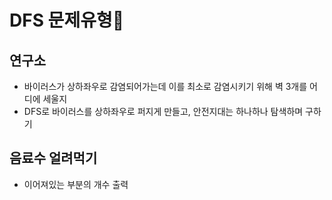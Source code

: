 # DFS 문제유형📝

## 연구소
- 바이러스가 상하좌우로 감염되어가는데 이를 최소로 감염시키기 위해 벽 3개를 어디에 세울지 
- DFS로 바이러스를 상하좌우로 퍼지게 만들고, 안전지대는 하나하나 탐색하며 구하기 


## 음료수 얼려먹기
- 이어져있는 부분의 개수 출력
